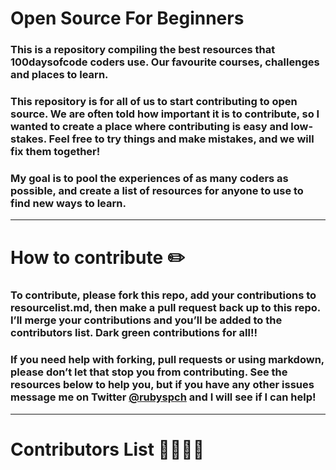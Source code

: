 # Open Source For Beginners

### This is a repository compiling the best resources that 100daysofcode coders use. Our favourite courses, challenges and places to learn. 

### This repository is for all of us to start contributing to open source. We are often told how important it is to contribute, so I wanted to create a place where contributing is easy and low-stakes. Feel free to try things and make mistakes, and we will fix them together! 

### My goal is to pool the experiences of as many coders as possible, and create a list of resources for anyone to use to find new ways to learn. 

--- 

# How to contribute :pencil2:

### To contribute, please fork this repo, add your contributions to resourcelist.md, then make a pull request back up to this repo. I’ll merge your contributions and you’ll be added to the contributors list. Dark green contributions for all!! 

### If you need help with forking, pull requests or using markdown, please don’t let that stop you from contributing. See the resources below to help you, but if you have any other issues message me on Twitter [@rubyspch](https://twitter.com/rubyspch) and I will see if I can help! 

--- 

# Contributors List 👨‍👩‍👦‍👦
